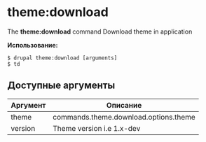 # theme:download
The **theme:download** command Download theme in application

**Использование:**
```
$ drupal theme:download [arguments] 
$ td  
```

## Доступные аргументы
Аргумент | Описание
---------|-------------
theme | commands.theme.download.options.theme
version | Theme version i.e 1.x-dev
